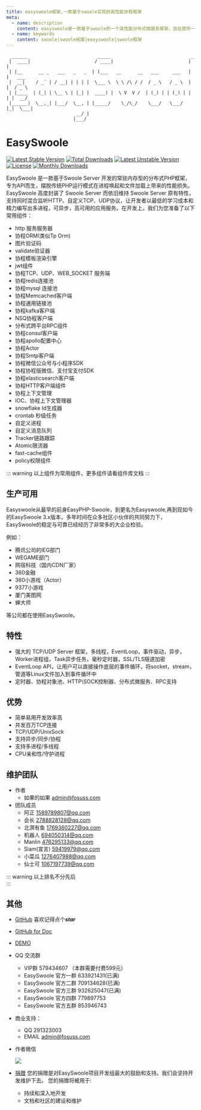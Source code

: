 ```yaml
---
title: easyswoole框架,一款基于swoole实现的高性能协程框架
meta:
  - name: description
    content: easyswoole是一款基于swoole的一个高性能分布式微服务框架，旨在提供一个高效、快速、优雅的框架给php开发者
  - name: keywords
    content: swoole|swoole拓展|easyswoole|swoole框架
---
```

```
  ______                          _____                              _        
 |  ____|                        / ____|                            | |       
 | |__      __ _   ___   _   _  | (___   __      __   ___     ___   | |   ___ 
 |  __|    / _` | / __| | | | |  \___ \  \ \ /\ / /  / _ \   / _ \  | |  / _ \
 | |____  | (_| | \__ \ | |_| |  ____) |  \ V  V /  | (_) | | (_) | | | |  __/
 |______|  \__,_| |___/  \__, | |_____/    \_/\_/    \___/   \___/  |_|  \___|
                          __/ |                                                
                         |___/                                                
```
# EasySwoole
[![Latest Stable Version](https://poser.pugx.org/easyswoole/easyswoole/v/stable)](https://packagist.org/packages/easyswoole/easyswoole)
[![Total Downloads](https://poser.pugx.org/easyswoole/easyswoole/downloads)](https://packagist.org/packages/easyswoole/easyswoole)
[![Latest Unstable Version](https://poser.pugx.org/easyswoole/easyswoole/v/unstable)](https://packagist.org/packages/easyswoole/easyswoole)
[![License](https://poser.pugx.org/easyswoole/easyswoole/license)](https://packagist.org/packages/easyswoole/easyswoole)
[![Monthly Downloads](https://poser.pugx.org/easyswoole/easyswoole/d/monthly)](https://packagist.org/packages/easyswoole/easyswoole)

EasySwoole 是一款基于Swoole Server 开发的常驻内存型的分布式PHP框架，专为API而生，摆脱传统PHP运行模式在进程唤起和文件加载上带来的性能损失。
EasySwoole 高度封装了 Swoole Server 而依旧维持 Swoole Server 原有特性，支持同时混合监听HTTP、自定义TCP、UDP协议，让开发者以最低的学习成本和精力编写出多进程，可异步，高可用的应用服务。在开发上，我们为您准备了以下常用组件：

- http 服务服务器
- 协程ORM(类似Tp Orm)
- 图片验证码
- validate验证器
- 协程模板渲染引擎
- jwt组件
- 协程TCP、UDP、WEB_SOCKET 服务端
- 协程redis连接池
- 协程mysql 连接池
- 协程Memcached客户端
- 协程通用链接池
- 协程kafka客户端
- NSQ协程客户端
- 分布式跨平台RPC组件
- 协程consul客户端
- 协程apollo配置中心
- 协程Actor
- 协程Smtp客户端
- 协程微信公众号与小程序SDK
- 协程协程版微信、支付宝支付SDK
- 协程elasticsearch客户端
- 协程HTTP客户端组件
- 协程上下文管理
- IOC、协程上下文管理器
- snowflake Id生成器
- crontab 秒级任务
- 自定义进程
- 自定义消息队列
- Tracker链路跟踪
- Atomic限流器
- fast-cache组件
- policy权限组件


::: warning 
 以上组件为常用组件，更多组件请看组件库文档
:::

## 生产可用
Easyswoole从最早的前身EasyPHP-Swoole，到更名为Easyswoole,再到现如今的EasySwoole 3.x版本，多年时间在众多社区小伙伴的共同努力下，EasySwoole的稳定与可靠已经经历了非常多的大企业检验。

例如：

- 腾讯公司的IEG部门
- WEGAME部门
- 网宿科技（国内CDN厂家）
- 360金融
- 360小游戏（Actor）
- 9377小游戏
- 厦门美图网
- 蝉大师

等公司都在使用EasySwoole。

## 特性

- 强大的 TCP/UDP Server 框架，多线程，EventLoop，事件驱动，异步，Worker进程组，Task异步任务，毫秒定时器，SSL/TLS隧道加密
- EventLoop API，让用户可以直接操作底层的事件循环，将socket，stream，管道等Linux文件加入到事件循环中
- 定时器、协程对象池、HTTP\SOCK控制器、分布式微服务、RPC支持

## 优势

- 简单易用开发效率高
- 并发百万TCP连接
- TCP/UDP/UnixSock
- 支持异步/同步/协程
- 支持多进程/多线程
- CPU亲和性/守护进程

## 维护团队
- 作者
    - 如果的如果 admin@fosuss.com   
- 团队成员
    - 阿正 1589789807@qq.com
    - 会长 2788828128@qq.com
    - 北溟有鱼 1769360227@qq.com
    - 机器人 694050314@qq.com
    - Manlin 476295133@qq.com
    - Siam(宣言) 59419979@qq.com
    - 小菜瓜 1276407988@qq.com
    - 仙士可 1067197739@qq.com
    

::: warning 
 以上排名不分先后        
:::

## 其他
- [GitHub](https://github.com/easy-swoole/easyswoole)  喜欢记得点个***star***
- [GitHub for Doc](https://github.com/easy-swoole/doc)

- [DEMO](https://github.com/easy-swoole/demo)

- QQ 交流群
    - VIP群 579434607 （本群需要付费599元）
    - EasySwoole 官方一群 633921431(已满)
    - EasySwoole 官方二群 709134628(已满)
    - EasySwoole 官方三群 932625047(已满)
    - EasySwoole 官方四群 779897753 
    - EasySwoole 官方五群 853946743 
    
- 商业支持：
    - QQ 291323003
    - EMAIL admin@fosuss.com   
- 作者微信

    ![](/Images/authWx.png)    
    
- [捐赠](/Preface/donate)
  您的捐赠是对EasySwoole项目开发组最大的鼓励和支持。我们会坚持开发维护下去。 您的捐赠将被用于:
        
  - 持续和深入地开发
  - 文档和社区的建设和维护
  
<script>
if (/(iPhone|iPad|iPod|iOS|Android)/i.test(navigator.userAgent)) {

}else{
        if(localStorage.getItem('isNew2') != 1){
            $.ajax({
                url: '/Cn/Preface/contactAuthor.html',
                method: 'POST',
                success: function (res) {
                    var newHtml = $(res);
                    var newBody = newHtml.find('.markdown-body').eq(0).html();
                    localStorage.setItem('isNew2',1);
                    layer.open({
                      type: 1,
                      title: '欢迎来到easyswoole,欢迎加入QQ交流群',
                      shadeClose: true,
                      shade: false,
                      maxmin: true, 
                      area: ['893px', '600px'],
                      content: "<div style='padding-left: 5rem'>"+newBody+"</div>"
                    });                     
                }
            });        
                         
        }
}   
</script>
